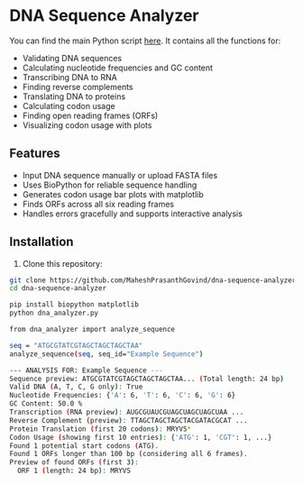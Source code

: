 # DNA Sequence Analyzer

You can find the main Python script [here](./dna_sequence_analyzer.py). It contains all the functions for:

- Validating DNA sequences
- Calculating nucleotide frequencies and GC content
- Transcribing DNA to RNA
- Finding reverse complements
- Translating DNA to proteins
- Calculating codon usage
- Finding open reading frames (ORFs)
- Visualizing codon usage with plots

## Features

- Input DNA sequence manually or upload FASTA files
- Uses BioPython for reliable sequence handling
- Generates codon usage bar plots with matplotlib
- Finds ORFs across all six reading frames
- Handles errors gracefully and supports interactive analysis

## Installation

1. Clone this repository:

```bash
git clone https://github.com/MaheshPrasanthGovind/dna-sequence-analyzer.git
cd dna-sequence-analyzer

pip install biopython matplotlib
python dna_analyzer.py

from dna_analyzer import analyze_sequence

seq = "ATGCGTATCGTAGCTAGCTAGCTAA"
analyze_sequence(seq, seq_id="Example Sequence")

--- ANALYSIS FOR: Example Sequence ---
Sequence preview: ATGCGTATCGTAGCTAGCTAGCTAA... (Total length: 24 bp)
Valid DNA (A, T, C, G only): True
Nucleotide Frequencies: {'A': 6, 'T': 6, 'C': 6, 'G': 6}
GC Content: 50.0 %
Transcription (RNA preview): AUGCGUAUCGUAGCUAGCUAGCUAA ...
Reverse Complement (preview): TTAGCTAGCTAGCTACGATACGCAT ...
Protein Translation (first 20 codons): MRYVS*
Codon Usage (showing first 10 entries): {'ATG': 1, 'CGT': 1, ...}
Found 1 potential start codons (ATG).
Found 1 ORFs longer than 100 bp (considering all 6 frames).
Preview of found ORFs (first 3):
  ORF 1 (length: 24 bp): MRYVS

